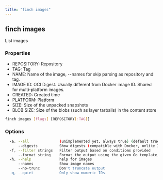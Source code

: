 ```yaml
---
title: "finch images"
---
```


## finch images

List images

### Properties

- REPOSITORY: Repository
- TAG:        Tag
- NAME:       Name of the image, --names for skip parsing as repository and tag.
- IMAGE ID:   OCI Digest. Usually different from Docker image ID. Shared for multi-platform images.
- CREATED:    Created time
- PLATFORM:   Platform
- SIZE:       Size of the unpacked snapshots
- BLOB SIZE:  Size of the blobs (such as layer tarballs) in the content store

```bash
finch images [flags] [REPOSITORY[:TAG]]
```

### Options

```bash
  -a, --all              (unimplemented yet, always true) (default true)
      --digests          Show digests (compatible with Docker, unlike ID)
  -f, --filter strings   Filter output based on conditions provided
      --format string    Format the output using the given Go template, e.g, '{{json .}}', 'wide'
  -h, --help             help for images
      --names            Show image names
      --no-trunc         Don't truncate output
  -q, --quiet            Only show numeric IDs
```
